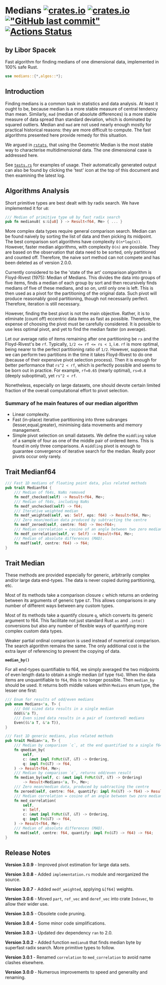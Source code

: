 # Medians [![crates.io](https://img.shields.io/crates/v/medians?logo=rust)](https://crates.io/crates/medians) [![crates.io](https://img.shields.io/crates/d/medians?logo=rust)](https://crates.io/crates/medians) [!["GitHub last commit"](https://img.shields.io/github/last-commit/liborty/medians/HEAD?logo=github)](https://github.com/liborty/medians) [![Actions Status](https://github.com/liborty/medians/workflows/test/badge.svg)](https://github.com/liborty/random/actions)

## **by Libor Spacek**

Fast algorithm for finding medians of one dimensional data, implemented in 100% safe Rust.

```rust
use medians::{*,algos::*};
```

## Introduction

Finding medians is a common task in statistics and data analysis. At least it ought to be, because median is a more stable measure of central tendency than mean. Similarly, `mad` (median of absolute differences) is a more stable measure of data spread than standard deviation, which is dominated by squared outliers. Median and `mad` are not used nearly enough mostly for practical historical reasons: they are more difficult to compute. The fast algorithms presented here provide remedy for this situation.

We argued in [`rstats`](https://github.com/liborty/rstats), that using the Geometric Median is the most stable way to characterise multidimensional data. The one dimensional case is addressed here.

See [`tests.rs`](https://github.com/liborty/medians/blob/main/tests/tests.rs) for examples of usage. Their automatically generated output can also be found by clicking the 'test' icon at the top of this document and then examining the latest log.

## Algorithms Analysis

Short primitive types are best dealt with by radix search. We have implemented it for `u8`:

```rust
/// Median of primitive type u8 by fast radix search
pub fn medianu8( s:&[u8] ) -> Result<f64, Me> { ... }
```

More complex data types require general comparison search. Median can be found naively by sorting the list of data and then picking its midpoint. The best comparison sort algorithms have complexity `O(n*log(n))`. However, faster median algorithms, with complexity `O(n)` are possible. They are based on the observation that data need to be sorted, only partitioned and counted off. Therefore, the naive sort method can not compete and has been deleted as of version 2.0.0.

Currently considered to be the 'state of the art' comparison algorithm is Floyd-Rivest (1975): Median of Medians. This divides the data into groups of five items, finds a median of each group by sort and then recursively finds medians of five of these medians, and so on, until only one is left. This is then used as a pivot for the partitioning of the original data. Such pivot will produce reasonably good partitioning, though not necessarily perfect. Therefore, iteration is still necessary.

However, finding the best pivot is not the main objective. Rather, it is to eliminate (count off) eccentric data items as fast as possible. Therefore, the expense of choosing the pivot must be carefully considered. It is possible to use less optimal pivot, and yet to find the median faster (on average).

Let our average ratio of items remaining after one partitioning be `rs` and the Floyd-Rivest's be `rf`. Typically, `1/2 <= rf <= rs < 1`, i.e. `rf` is more optimal, being nearer to the perfect partitioning ratio of `1/2`. However, suppose that we can perform two partitions in the time it takes Floyd-Rivest to do one (because of their expensive pivot selection process). Then it is enough for better performance that `rs^2 < rf`, which is perfectly possible and seems to be born out in practice. For example, `rf=0.65` (nearly optimal), `rs=0.8` (deeply suboptimal), yet `rs^2 < rf`.

Nonetheless, especially on large datasets, one should devote certain limited fraction of the overall computational effort to pivot selection.

### Summary of he main features of our median algorithm

* Linear complexity.
* Fast (in-place) iterative partitioning into three subranges (lesser,equal,greater), minimising data movements and memory management.
* Simple pivot selection on small datasets. We define the `middling` value of a sample of four as one of the middle pair of ordered items. This is found in only three comparisons. A `middling` pivot is enough to guarantee convergence of iterative search for the median. Really poor pivots occur only rarely.

## Trait Medianf64

```rust
/// Fast 1D medians of floating point data, plus related methods
pub trait Medianf64 {
    /// Median of f64s, NaNs removed
    fn medf_checked(self) -> Result<f64, Me>;
    /// Median of f64s, including NaNs
    fn medf_unchecked(self) -> f64;
    /// Iterative weighted median
    fn medf_weighted(self, ws: Self, eps: f64) -> Result<f64, Me>;
    /// Zero mean/median data produced by subtracting the centre
    fn medf_zeroed(self, centre: f64) -> Vec<f64>;
    /// Median correlation = cosine of an angle between two zero median vecs
    fn medf_correlation(self, v: Self) -> Result<f64, Me>;
    /// Median of absolute differences (MAD).
    fn madf(self, centre: f64) -> f64;
}
```

## Trait Median

These methods are provided especially for generic, arbitrarily complex and/or large data end-types. The data is never copied during partitioning, etc.

Most of its methods take a comparison closure `c` which returns an ordering between its arguments of generic type `&T`. This allows comparisons in any number of different ways between any custom types.

Most of its methods take a quantify closure `q`, which converts its generic argument to f64. This facilitate not just standard Rust `as` and `.into()` conversions but also any number of flexible ways of quantifying more complex custom data types.

Weaker partial ordinal comparison is used instead of numerical comparison. The search algorithm remains the same. The only additional cost is the extra layer of referencing to prevent the copying of data.

**`median_by()`**

For all end-types quantifiable to f64, we simply averaged the two midpoints of even length data to obtain a single median (of type `f64`). When the data items are unquantifiable to `f64`, this is no longer possible. Then `median_by` should be used. It returns both middle values within `Medians` enum type, the lesser one first:

```rust
/// Enum for results of odd/even medians
pub enum Medians<'a, T> {
    /// Odd sized data results in a single median
    Odd(&'a T),
    /// Even sized data results in a pair of (centered) medians
    Even((&'a T, &'a T)),
}
```

```rust
/// Fast 1D generic medians, plus related methods
pub trait Median<'a, T> {
    /// Median by comparison `c`, at the end quantified to a single f64 by `q`
    fn qmedian_by(
        self,
        c: &mut impl FnMut(&T, &T) -> Ordering,
        q: impl Fn(&T) -> f64,
    ) -> Result<f64, Me>;
    /// Median by comparison `c`, returns odd/even result
    fn median_by(self, c: &mut impl FnMut(&T, &T) -> Ordering) 
        -> Result<Medians<'a, T>, Me>;
    /// Zero mean/median data, produced by subtracting the centre
    fn zeroed(self, centre: f64, quantify: impl Fn(&T) -> f64) -> Result<Vec<f64>, Me>;
    /// Median correlation = cosine of an angle between two zero median Vecs
    fn med_correlation(
        self,
        v: Self,
        c: &mut impl FnMut(&T, &T) -> Ordering,
        q: impl Fn(&T) -> f64,
    ) -> Result<f64, Me>;
    /// Median of absolute differences (MAD).
    fn mad(self, centre: f64, quantify: impl Fn(&T) -> f64) -> f64;
}
```

## Release Notes

**Version 3.0.9** - Improved pivot estimation for large data sets.

**Version 3.0.8** - Added `implementation.rs` module and reorganized the source.

**Version 3.0.7** - Added `medf_weighted`, applying `&[f64]` weights.

**Version 3.0.6** - Moved `part`, `ref_vec` and `deref_vec` into crate `Indxvec`, to allow their wider use.

**Version 3.0.5** - Obsolete code pruning.

**Version 3.0.4** - Some minor code simplifications.

**Version 3.0.3** - Updated dev dependency `ran` to 2.0.

**Version 3.0.2** - Added function `medianu8` that finds median byte by superfast radix search. More primitive types to follow.

**Version 3.0.1** - Renamed `correlation` to `med_correlation` to avoid name clashes elsewhere.

**Version 3.0.0** - Numerous improvements to speed and generality and renaming.
